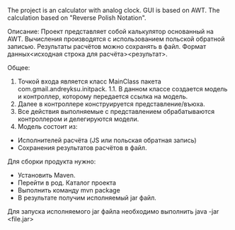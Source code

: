 The project is an calculator with analog clock. GUI is based on AWT. The calculation based on "Reverse Polish Notation".

Описание:
Проект представляет собой калькулятор основанный на AWT. Вычисления производятся с использованием польской обратной записью. Результаты расчётов можно сохранять в файл. Формат данных<исходная строка для расчёта><результат>.

Общее:
1. Точкой входа является класс MainClass пакета com.gmail.andreyksu.initpack.
1.1. В данном классе создается модель и контроллер, которому передается ссылка на модель.
2. Далее в контроллере конструируется представление/въюха.
3. Все действия выполняемые с представлением обрабатываются контроллером и делегируются модели.
4. Модель состоит из:
- Исполнителей расчёта (JS или польская обратная запись)
- Сохранения результатов расчётов в файл.

Для сборки продукта нужно:
- Установить Maven.
- Перейти в род. Каталог проекта
- Выполнить команду mvn package 
- В результате получим исполняемый jar файл.

Для запуска исполняемого jar файла необходимо выполнить java -jar <file.jar>